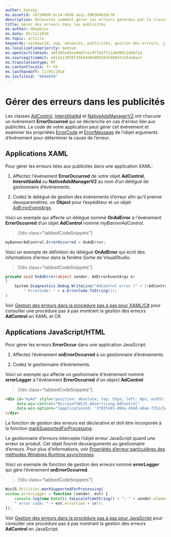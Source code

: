 ```yaml
---
author: Xansky
ms.assetid: cb7380d0-bc14-4936-aa1c-206304b3dc70
description: Découvrez comment gérer les erreurs générées par la classe AdControl dans les bibliothèques de publicités Microsoft.
title: Gérer des erreurs dans les publicités
ms.author: mhopkins
ms.date: 05/11/2018
ms.topic: article
keywords: windows10, uwp, annonces, publicités, gestion des erreurs, javascript, XAML, c#
ms.localizationpriority: medium
ms.openlocfilehash: a9fa05ed2ee946fcec9ffb5ff21abd9011db0f2a
ms.sourcegitcommit: e814a13978f33654d8e995584f4b047cb53e0aef
ms.translationtype: MT
ms.contentlocale: fr-FR
ms.lasthandoff: 11/05/2018
ms.locfileid: "6044559"
---
```

# <a name="handle-ad-errors"></a>Gérer des erreurs dans les publicités

Les classes [AdControl](https://docs.microsoft.com/uwp/api/microsoft.advertising.winrt.ui.adcontrol), [InterstitialAd](https://docs.microsoft.com/uwp/api/microsoft.advertising.winrt.ui.interstitialad) et [NativeAdsManagerV2](https://docs.microsoft.com/uwp/api/microsoft.advertising.winrt.ui.nativeadsmanagerv2) ont chacune un événement **ErrorOccurred** qui se déclenche en cas d'erreur liée aux publicités. Le code de votre application peut gérer cet événement et examiner les propriétés [ErrorCode](https://docs.microsoft.com/uwp/api/microsoft.advertising.winrt.ui.aderroreventargs.errorcode) et [ErrorMessage](https://docs.microsoft.com/uwp/api/microsoft.advertising.winrt.ui.aderroreventargs.errormessage) de l’objet arguments d’événement pour déterminer la cause de l’erreur.

<span id="bkmk-dotnet"/>

## <a name="xaml-apps"></a>Applications XAML

Pour gérer les erreurs liées aux publicités dans une application XAML:

1. Affectez l'événement **ErrorOccurred** de votre objet **AdControl**, **InterstitialAd** ou **NativeAdsManagerV2** au nom d’un délégué de gestionnaire d’événements.

2. Codez le délégué de gestion des événements d’erreur afin qu’il prenne deuxparamètres: un **Object** pour l’expéditeur et un objet [AdErrorEventArgs](https://docs.microsoft.com/uwp/api/microsoft.advertising.winrt.ui.aderroreventargs).

Voici un exemple qui affecte un délégué nommé **OnAdError** à l'événement **ErrorOccurred** d’un objet **AdControl** nommé *myBannerAdControl*.

> [!div class="tabbedCodeSnippets"]
``` csharp
myBannerAdControl.ErrorOccurred = OnAdError;
```

Voici un exemple de définition du délégué **OnAdError** qui écrit des informations d’erreur dans la fenêtre Sortie de VisualStudio.

> [!div class="tabbedCodeSnippets"]
``` csharp
private void OnAdError(object sender, AdErrorEventArgs e)
{
    System.Diagnostics.Debug.WriteLine("AdControl error (" + ((AdControl)sender).Name + "): " + e.Error +
        " ErrorCode: " + e.ErrorCode.ToString());
}
```

Voir [Gestion des erreurs dans la procédure pas à pas pour XAML/C#](error-handling-in-xamlc-walkthrough.md) pour consulter une procédure pas à pas montrant la gestion des erreurs **AdControl** en XAML et C#.

<span id="bkmk-javascript"/>

## <a name="javascripthtml-apps"></a>Applications JavaScript/HTML

Pour gérer les erreurs **ErrorOccur** dans une application JavaScript:

1.  Affectez l’événement **onErrorOccurred** à un gestionnaire d’événements.

2.  Codez le gestionnaire d’événements.

Voici un exemple qui affecte un gestionnaire d'événement nommé **errorLogger** à l'événement **ErrorOccurred** d'un object **AdControl**.

> [!div class="tabbedCodeSnippets"]
``` html
<div id="myAd" style="position: absolute; top: 53px; left: 0px; width: 250px; height: 250px; z-index: 1"
     data-win-control="MicrosoftNSJS.Advertising.AdControl"
     data-win-options="{applicationId: '3f83fe91-d6be-434d-a0ae-7351c5a997f1', adUnitId: 'test', onErrorOccurred: errorLogger}">
</div>
```

La fonction de gestion des erreurs est déclarative et doit être incorporée à la fonction [markSupportedForProcessing](http://msdn.microsoft.com/library/windows/apps/Hh967819.aspx).

Le gestionnaire d’erreurs intercepte l’objet erreur JavaScript quand une erreur se produit. Cet objet fournit deuxarguments au gestionnaire d’erreurs. Pour plus d’informations, voir [Propriétés d’erreur particulières des méthodes Windows Runtime asynchrones](http://msdn.microsoft.com/library/windows/apps/hh994690.aspx).

Voici un exemple de fonction de gestion des erreurs nommé **errorLogger** qui gère l’événement **onErrorOccurred**.

> [!div class="tabbedCodeSnippets"]
``` javascript
WinJS.Utilities.markSupportedForProcessing(
window.errorLogger = function (sender, evt) {
    console.log(new Date()).toLocaleTimeString() + ": " + sender.element.id + " error: " + evt.errorMessage +
    " error code: " + evt.errorCode + \n");
});
```

Voir [Gestion des erreurs dans la procédure pas à pas pour JavaScript](error-handling-in-javascript-walkthrough.md) pour consulter une procédure pas à pas montrant la gestion des erreurs **AdControl** en JavaScript.
